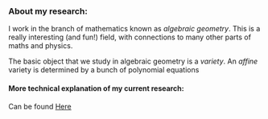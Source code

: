 ### About my research:

I work in the branch of mathematics known as *algebraic geometry*.
This is a really interesting (and fun!) field, with connections to many other parts of maths and physics.

The basic object that we study in algebraic geometry is a *variety*.
An *affine* variety is determined by a bunch of polynomial equations


#### More technical explanation of my current research:
Can be found [Here](https://www.sorengam.github.io/research_detailed)